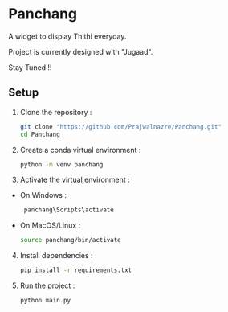 # Panchang

A widget to display Thithi everyday. 

Project is currently designed with "Jugaad".

Stay Tuned !!

## Setup

1. Clone the repository :
   ```bash
   git clone "https://github.com/Prajwalnazre/Panchang.git"
   cd Panchang

2. Create a conda virtual environment :
   ```bash
   python -m venv panchang

3. Activate the virtual environment :

- On Windows :
  ```bash
   panchang\Scripts\activate
- On MacOS/Linux :

  ```bash
  source panchang/bin/activate 

4. Install dependencies :

   ```bash
   pip install -r requirements.txt

5. Run the project :

   ```bash
   python main.py
